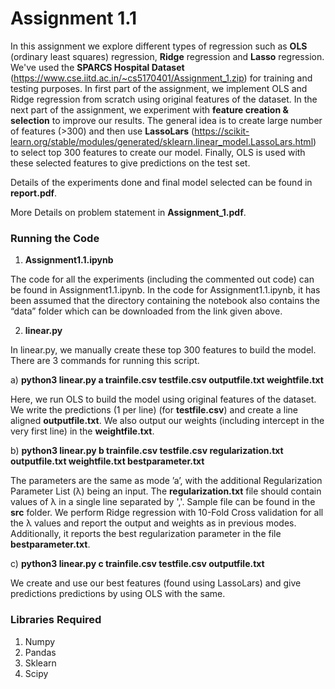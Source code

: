 # Assignment 1.1

In this assignment we explore different types of regression such as **OLS** (ordinary least squares) regression, **Ridge** regression and **Lasso** regression.
We've used the **SPARCS Hospital Dataset** (https://www.cse.iitd.ac.in/~cs5170401/Assignment_1.zip) for training and testing purposes. In first part of the assignment, we implement OLS and Ridge regression from scratch using original features of the dataset. In the next part of the assignment, we experiment with **feature creation & selection** to improve our results. The general idea is to create large number of features (>300) and then use **LassoLars** (https://scikit-learn.org/stable/modules/generated/sklearn.linear_model.LassoLars.html) to select top 300 features to create our model. Finally, OLS is used with these selected features to give predictions on the test set. 

Details of the experiments done and final model selected can be found in **report.pdf**.

More Details on problem statement in **Assignment_1.pdf**.

### Running the Code

1. **Assignment1.1.ipynb**

The code for all the experiments (including the commented out code) can be found in Assignment1.1.ipynb. In the code for Assignment1.1.ipynb, it has been assumed that the directory containing the notebook also contains the “data” folder which can be downloaded from the link given above.

2. **linear.py**

In linear.py, we manually create these top 300 features to build the model. There are 3 commands for running this script.

a) **python3 linear.py a trainfile.csv testfile.csv outputfile.txt weightfile.txt**

Here, we run OLS to build the model using original features of the dataset. We write the predictions (1 per line) (for **testfile.csv**) and create a line aligned **outputfile.txt**. We also output our weights (including intercept in the very first line) in the **weightfile.txt**.

b) **python3 linear.py b trainfile.csv testfile.csv regularization.txt outputfile.txt weightfile.txt bestparameter.txt**

The parameters are the same as mode ’a’, with the additional Regularization Parameter List (λ) being an input. The **regularization.txt** file should contain values of λ in a single line separated by ','. Sample file can be found in the **src** folder. We perform Ridge regression with 10-Fold Cross validation for all the λ values and report the output and weights as in previous modes. Additionally, it reports the best regularization parameter in the file **bestparameter.txt**.

c) **python3 linear.py c trainfile.csv testfile.csv outputfile.txt**

We create and use our best features (found using LassoLars) and give predictions predictions by using OLS with the same.

### Libraries Required

1. Numpy
2. Pandas
3. Sklearn
4. Scipy
